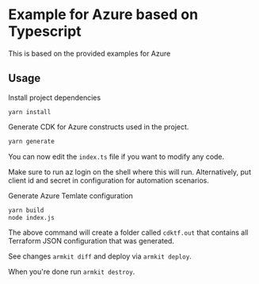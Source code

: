 # Example for Azure based on Typescript

This is based on the provided examples for Azure

## Usage

Install project dependencies

```shell
yarn install
```

Generate CDK for Azure constructs used in the project.

```bash
yarn generate
```

You can now edit the `index.ts` file if you want to modify any code.

Make sure to run az login on the shell where this will run. Alternatively, put client id and secret in configuration for automation scenarios.

Generate Azure Temlate configuration

```bash
yarn build
node index.js
```

The above command will create a folder called `cdktf.out` that contains all Terraform JSON configuration that was generated.

See changes `armkit diff` and deploy via `armkit deploy`.

When you're done run `armkit destroy`.
